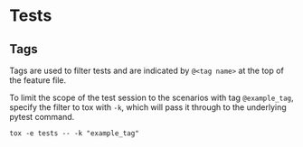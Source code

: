# Tests

## Tags
Tags are used to filter tests and are indicated by `@<tag name>` at the top of the feature file.

To limit the scope of the test session to the scenarios with tag `@example_tag`, specify the
filter to tox with `-k`, which will pass it through to the underlying pytest command.

`tox -e tests -- -k "example_tag"`
